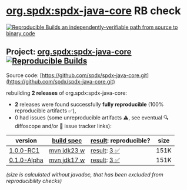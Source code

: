 [org.spdx:spdx-java-core](https://central.sonatype.com/artifact/org.spdx/spdx-java-core/versions) RB check
=======

[![Reproducible Builds](https://reproducible-builds.org/images/logos/rb.svg) an independently-verifiable path from source to binary code](https://reproducible-builds.org/)

## Project: [org.spdx:spdx-java-core](https://central.sonatype.com/artifact/org.spdx/spdx-java-core/versions) [![Reproducible Builds](https://img.shields.io/endpoint?url=https://raw.githubusercontent.com/jvm-repo-rebuild/reproducible-central/master/content/org/spdx/spdx-java-core/badge.json)](https://github.com/jvm-repo-rebuild/reproducible-central/blob/master/content/org/spdx/spdx-java-core/README.md)

Source code: [https://github.com/spdx/spdx-java-core.git](https://github.com/spdx/spdx-java-core.git)

rebuilding **2 releases** of org.spdx:spdx-java-core:
- **2** releases were found successfully **fully reproducible** (100% reproducible artifacts :white_check_mark:),
- 0 had issues (some unreproducible artifacts :warning:, see eventual :mag: diffoscope and/or :memo: issue tracker links):

| version | [build spec](/BUILDSPEC.md) | [result](https://reproducible-builds.org/docs/jvm/): reproducible? | size |
| -- | --------- | ------ | -- |
| [1.0.0-RC1](https://central.sonatype.com/artifact/org.spdx/spdx-java-core/1.0.0-RC1/pom) | [mvn jdk23 w](spdx-java-core-1.0.0-RC1.buildspec) | [result](spdx-java-core-1.0.0-RC1.buildinfo): [3 :white_check_mark: ](spdx-java-core-1.0.0-RC1.buildcompare) | 151K |
| [0.1.0-Alpha](https://central.sonatype.com/artifact/org.spdx/spdx-java-core/0.1.0-Alpha/pom) | [mvn jdk17 w](spdx-java-core-0.1.0-Alpha.buildspec) | [result](spdx-java-core-0.1.0-Alpha.buildinfo): [3 :white_check_mark: ](spdx-java-core-0.1.0-Alpha.buildcompare) | 151K |

<i>(size is calculated without javadoc, that has been excluded from reproducibility checks)</i>
